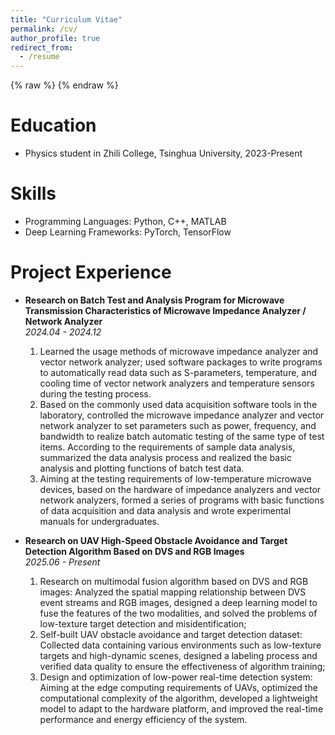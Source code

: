 ```yaml
---
title: "Curriculum Vitae"
permalink: /cv/
author_profile: true
redirect_from:
  - /resume
---
```


{% raw %}
{% endraw %}

Education
======
* Physics student in Zhili College, Tsinghua University, 2023-Present

Skills
======
* Programming Languages: Python, C++, MATLAB
* Deep Learning Frameworks: PyTorch, TensorFlow

Project Experience
======
* **Research on Batch Test and Analysis Program for Microwave Transmission Characteristics of Microwave Impedance Analyzer / Network Analyzer**  
  *2024.04 - 2024.12*
  1. Learned the usage methods of microwave impedance analyzer and vector network analyzer; used software packages to write programs to automatically read data such as S-parameters, temperature, and cooling time of vector network analyzers and temperature sensors during the testing process.
  2. Based on the commonly used data acquisition software tools in the laboratory, controlled the microwave impedance analyzer and vector network analyzer to set parameters such as power, frequency, and bandwidth to realize batch automatic testing of the same type of test items. According to the requirements of sample data analysis, summarized the data analysis process and realized the basic analysis and plotting functions of batch test data.
  3. Aiming at the testing requirements of low-temperature microwave devices, based on the hardware of impedance analyzers and vector network analyzers, formed a series of programs with basic functions of data acquisition and data analysis and wrote experimental manuals for undergraduates.

* **Research on UAV High-Speed Obstacle Avoidance and Target Detection Algorithm Based on DVS and RGB Images**  
  *2025.06 - Present*
  1. Research on multimodal fusion algorithm based on DVS and RGB images: Analyzed the spatial mapping relationship between DVS event streams and RGB images, designed a deep learning model to fuse the features of the two modalities, and solved the problems of low-texture target detection and misidentification;
  2. Self-built UAV obstacle avoidance and target detection dataset: Collected data containing various environments such as low-texture targets and high-dynamic scenes, designed a labeling process and verified data quality to ensure the effectiveness of algorithm training;
  3. Design and optimization of low-power real-time detection system: Aiming at the edge computing requirements of UAVs, optimized the computational complexity of the algorithm, developed a lightweight model to adapt to the hardware platform, and improved the real-time performance and energy efficiency of the system.
